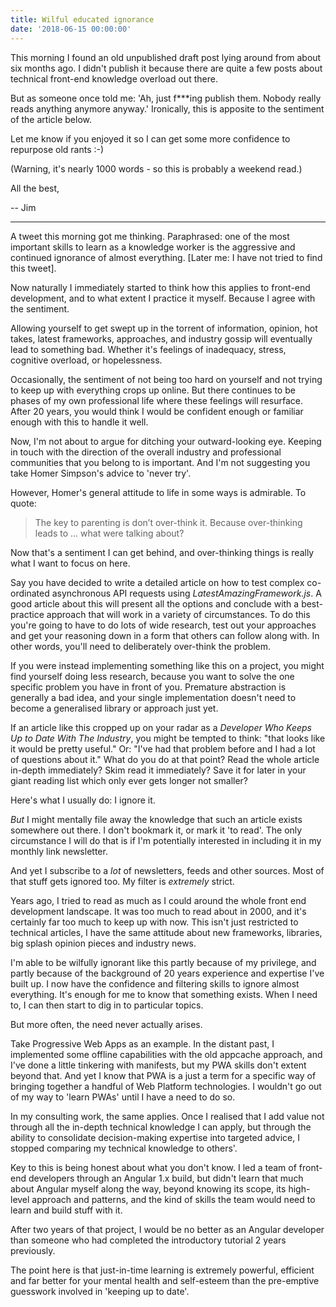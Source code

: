 ```yaml
---
title: Wilful educated ignorance
date: '2018-06-15 00:00:00'
---
```


This morning I found an old unpublished draft post lying around from about six months ago. I didn't publish it because there are quite a few posts about technical front-end knowledge overload out there. 

But as someone once told me: 'Ah, just f***ing publish them. Nobody really reads anything anymore anyway.' Ironically, this is apposite to the sentiment of the article below.

Let me know if you enjoyed it so I can get some more confidence to repurpose old rants :-)

(Warning, it's nearly 1000 words - so this is probably a weekend read.)

All the best,

-- Jim

---

A tweet this morning got me thinking. Paraphrased: one of the most important skills to learn as a knowledge worker is the aggressive and continued ignorance of almost everything. [Later me: I have not tried to find this tweet].

Now naturally I immediately started to think how this applies to front-end development, and to what extent I practice it myself. Because I agree with the sentiment.

Allowing yourself to get swept up in the torrent of information, opinion, hot takes, latest frameworks, approaches, and industry gossip will eventually lead to something bad. Whether it's feelings of inadequacy, stress, cognitive overload, or hopelessness.

Occasionally, the sentiment of not being too hard on yourself and not trying to keep up with everything crops up online. But there continues to be phases of my own professional life where these feelings will resurface. After 20 years, you would think I would be confident enough or familiar enough with this to handle it well.

Now, I'm not about to argue for ditching your outward-looking eye. Keeping in touch with the direction of the overall industry and professional communities that you belong to is important. And I'm not suggesting you take Homer Simpson's advice to 'never try'.

However, Homer's general attitude to life in some ways is admirable. To quote:

> The key to parenting is don’t over-think it. Because over-thinking leads to … what were talking about?

Now that's a sentiment I can get behind, and over-thinking things is really what I want to focus on here.

Say you have decided to write a detailed article on how to test complex co-ordinated asynchronous API requests using _LatestAmazingFramework.js_. A good article about this will present all the options and conclude with a best-practice approach that will work in a variety of circumstances. To do this you're going to have to do lots of wide research, test out your approaches and get your reasoning down in a form that others can follow along with. In other words, you'll need to deliberately over-think the problem.

If you were instead implementing something like this on a project, you might find yourself doing less research, because you want to solve the one specific problem you have in front of you. Premature abstraction is generally a bad idea, and your single implementation doesn't need to become a generalised library or approach just yet.

If an article like this cropped up on your radar as a _Developer Who Keeps Up to Date With The Industry_, you might be tempted to think: "that looks like it would be pretty useful." Or: "I've had that problem before and I had a lot of questions about it." What do you do at that point? Read the whole article in-depth immediately? Skim read it immediately? Save it for later in your giant reading list which only ever gets longer not smaller?

Here's what I usually do: I ignore it.

_But_ I might mentally file away the knowledge that such an article exists somewhere out there. I don't bookmark it, or mark it 'to read'. The only circumstance I will do that is if I'm potentially interested in including it in my monthly link newsletter.

And yet I subscribe to a *lot* of newsletters, feeds and other sources. Most of that stuff gets ignored too. My filter is *extremely* strict.

Years ago, I tried to read as much as I could around the whole front end development landscape. It was too much to read about in 2000, and it's certainly far too much to keep up with now. This isn't just restricted to technical articles, I have the same attitude about new frameworks, libraries, big splash opinion pieces and industry news.

I'm able to be wilfully ignorant like this partly because of my privilege, and partly because of the background of 20 years experience and expertise I've built up. I now have the confidence and filtering skills to ignore almost everything. It's enough for me to know that something exists. When I need to, I can then start to dig in to particular topics.

But more often, the need never actually arises.

Take Progressive Web Apps as an example. In the distant past, I implemented some offline capabilities with the old appcache approach, and I've done a little tinkering with manifests, but my PWA skills don't extent beyond that. And yet I know that PWA is a just a term for a specific way of bringing together a handful of Web Platform technologies. I wouldn't go out of my way to 'learn PWAs' until I have a need to do so.

In my consulting work, the same applies. Once I realised that I add value not through all the in-depth technical knowledge I can apply, but through the ability to consolidate decision-making expertise into targeted advice, I stopped comparing my technical knowledge to others'.

Key to this is being honest about what you don't know. I led a team of front-end developers through an Angular 1.x build, but didn't learn that much about Angular myself along the way, beyond knowing its scope, its high-level approach and patterns, and the kind of skills the team would need to learn and build stuff with it.

After two years of that project, I would be no better as an Angular developer than someone who had completed the introductory tutorial 2 years previously.

The point here is that just-in-time learning is extremely powerful, efficient and far better for your mental health and self-esteem than the pre-emptive guesswork involved in 'keeping up to date'.
